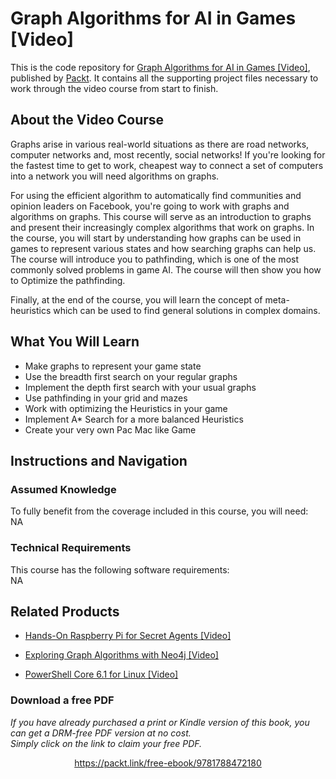 # Graph Algorithms for AI in Games [Video]
This is the code repository for [Graph Algorithms for AI in Games [Video]](https://www.packtpub.com/application-development/graph-algorithms-ai-games-video?utm_source=github&utm_medium=repository&utm_campaign=9781788472180), published by [Packt](https://www.packtpub.com/?utm_source=github). It contains all the supporting project files necessary to work through the video course from start to finish.
## About the Video Course
Graphs arise in various real-world situations as there are road networks, computer networks and, most recently, social networks! If you're looking for the fastest time to get to work, cheapest way to connect a set of computers into a network you will need algorithms on graphs. 

For using the efficient algorithm to automatically find communities and opinion leaders on Facebook, you're going to work with graphs and algorithms on graphs. This course will serve as an introduction to graphs and present their increasingly complex algorithms that work on graphs. In the course, you will start by understanding how graphs can be used in games to represent various states and how searching graphs can help us. The course will introduce you to pathfinding, which is one of the most commonly solved problems in game AI. The course will then show you how to Optimize the pathfinding. 

Finally, at the end of the course, you will learn the concept of meta-heuristics which can be used to find general solutions in complex domains.

<H2>What You Will Learn</H2>
<DIV class=book-info-will-learn-text>
<UL>
<LI>Make graphs to represent your game state 
<LI>Use the breadth first search on your regular graphs 
<LI>Implement the depth first search with your usual graphs 
<LI>Use pathfinding in your grid and mazes 
<LI>Work with optimizing the Heuristics in your game 
<LI>Implement A* Search for a more balanced Heuristics 
<LI>Create your very own Pac Mac like Game </LI></UL></DIV>

## Instructions and Navigation
### Assumed Knowledge
To fully benefit from the coverage included in this course, you will need:<br/>
NA
### Technical Requirements
This course has the following software requirements:<br/>
NA

## Related Products
* [Hands-On Raspberry Pi for Secret Agents [Video]]()

* [Exploring Graph Algorithms with Neo4j [Video]]()

* [PowerShell Core 6.1 for Linux [Video]]()

### Download a free PDF

 <i>If you have already purchased a print or Kindle version of this book, you can get a DRM-free PDF version at no cost.<br>Simply click on the link to claim your free PDF.</i>
<p align="center"> <a href="https://packt.link/free-ebook/9781788472180">https://packt.link/free-ebook/9781788472180 </a> </p>